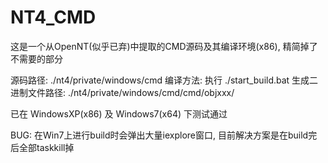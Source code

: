 # NT4_CMD
这是一个从OpenNT(似乎已弃)中提取的CMD源码及其编译环境(x86), 精简掉了不需要的部分

源码路径: ./nt4/private/windows/cmd
编译方法: 执行 ./start_build.bat 
生成二进制文件路径: ./nt4/private/windows/cmd/cmd/objxxx/

已在 WindowsXP(x86) 及 Windows7(x64) 下测试通过

BUG: 在Win7上进行build时会弹出大量iexplore窗口, 目前解决方案是在build完后全部taskkill掉 